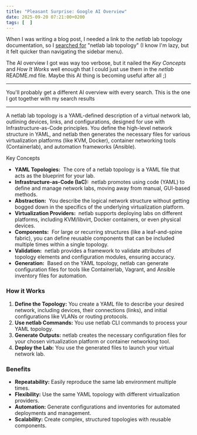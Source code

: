 ```yaml
---
title: "Pleasant Surprise: Google AI Overview"
date: 2025-09-20 07:21:00+0200
tags: [  ]
---
```

When I was writing a blog post, I needed a link to the *netlab* lab topology documentation, so I [searched for](https://www.google.com/search?q=netlab+lab+topology) "netlab lab topology" (I know I'm lazy, but it felt quicker than navigating the sidebar menu).

The AI overview I got was way too verbose, but it nailed the *Key Concepts* and *How It Works* well enough that I could just use them in the _netlab_ README.md file. Maybe this AI thing is becoming useful after all ;)
<!--more-->
---

You'll probably get a different AI overview with every search. This is the one I got together with my search results

---

A netlab lab topology is a YAML-defined description of a virtual network lab, outlining devices, links, and configurations, designed for use with Infrastructure-as-Code principles. You define the high-level network structure in YAML, and netlab then generates the necessary files for various virtualization platforms (like KVM, Docker), container networking tools (Containerlab), and automation frameworks (Ansible). 

Key Concepts

-   **YAML Topologies:** 
    The core of a netlab topology is a YAML file that acts as the blueprint for your lab. 
-   **Infrastructure-as-Code (IaC):** 
    netlab promotes using code (YAML) to define and manage network labs, moving away from manual, GUI-based methods. 
-   **Abstraction:** 
    You describe the logical network structure without getting bogged down in the specifics of the underlying virtualization platform. 
-   **Virtualization Providers:** 
    netlab supports deploying labs on different platforms, including KVM/libvirt, Docker containers, or even physical devices. 
-   **Components:** 
    For large or recurring structures (like a leaf-and-spine fabric), you can define reusable components that can be included multiple times within a single topology. 
-   **Validation:** 
    netlab provides a framework to validate attributes of topology elements and configuration modules, ensuring accuracy. 
-   **Generation:** 
    Based on the YAML topology, netlab can generate configuration files for tools like Containerlab, Vagrant, and Ansible inventory files for automation. 

### How it Works 

1.  **Define the Topology:** You create a YAML file to describe your desired network, including devices, their connections (links), and initial configurations like VLANs or routing protocols.
2.  **Use netlab Commands:** You use netlab CLI commands to process your YAML topology.
3.  **Generate Outputs:** netlab creates the necessary configuration files for your chosen virtualization platform or container networking tool.
4.  **Deploy the Lab:** You use the generated files to launch your virtual network lab.

### Benefits 

-   **Repeatability:** Easily reproduce the same lab environment multiple times.
-   **Flexibility:** Use the same YAML topology with different virtualization providers.
-   **Automation:** Generate configurations and inventories for automated deployments and management.
-   **Scalability:** Create complex, structured topologies with reusable components.
